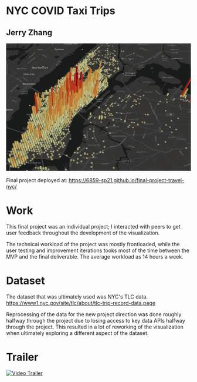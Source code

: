 # NYC COVID Taxi Trips

## Jerry Zhang

![Geographically Binned Histograms](./hist.png?raw=true)

Final project deployed at:
https://6859-sp21.github.io/final-project-travel-nyc/


# Work

This final project was an individual project; I interacted with peers to get user feedback throughout the development of the visualization.

The technical workload of the project was mostly frontloaded, while the user testing and improvement iterations tooks most of the time between the MVP and the final deliverable. The average workload as 14 hours a week.

# Dataset

The dataset that was ultimately used was NYC's TLC data.
https://www1.nyc.gov/site/tlc/about/tlc-trip-record-data.page 

Reprocessing of the data for the new project direction was done roughly halfway through the project due to losing access to key data APIs halfway through the project. This resulted in a lot of reworking of the visualization when ultimately exploring a different aspect of the dataset. 

# Trailer

[![Video Trailer](https://img.youtube.com/vi/EQ4XlQBkpEI/0.jpg)](https://www.youtube.com/watch?v=EQ4XlQBkpEI)





